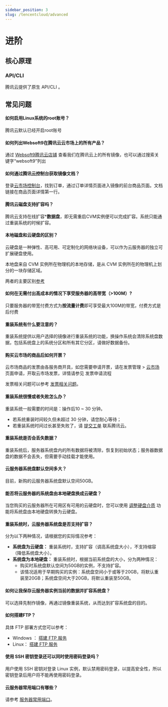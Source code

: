 ```yaml
---
sidebar_position: 3
slug: /tencentcloud/advanced
---
```


# 进阶

## 核心原理

### API/CLI

腾讯云提供了原生 API/CLI 。  


## 常见问题

#### 如何启用Linux系统的root账号？

腾讯云默认已经开启root账号

#### 如何列出Websoft9在腾讯云云市场上的所有产品？

通过 [Websoft9腾讯云店铺](https://market.cloud.tencent.com/stores/1252192180) 查看我们在腾讯云上的所有镜像，也可以通过搜索关键字“websoft9”列出

#### 如何通过腾讯云控制台获取镜像文档？

登录[云市场控制台](https://console.cloud.tencent.com/servicemarket/services)，找到订单，通过订单详情页面进入镜像的前台商品页面。文档链接在商品页面详情第一行。

#### 腾讯云磁盘支持扩容吗？

腾讯云支持在线扩容***数据盘**，即无需重启CVM实例便可以完成扩容。系统只能通过重装系统的时候扩容。

#### 本地磁盘和云硬盘的区别？
云硬盘是一种弹性、高可用、可定制化的网络块设备，可以作为云服务器的独立可扩展硬盘使用。 

本地盘来自 CVM 实例所在物理机的本地存储，是从 CVM 实例所在的物理机上划分的一块存储区域。  

两者的主要区别[参考](https://cloud.tencent.com/document/product/213/4952)

#### 如何在无需付出高成本的情况下享受服务器的高带宽（>100M）?

只要服务器的带宽付费方式为**按流量计费**即可享受最大100M的带宽，付费方式是后付费

#### 重装系统有什么要注意的？

重装系统提供以用户选择的镜像进行重装系统的功能，换操作系统会清除系统盘数据，包括系统盘上的系统分区和所有其它分区，请做好数据备份。

#### 购买云市场的商品后如何开票？

云市场商品的发票由各服务商开具，如您需要申请开票，请在发票管理 > [云市场](https://console.cloud.tencent.com/expense/invoice?tab=CloudMarket) 页面申请，开取云市场发票，详情请参见 发票申请流程

发票相关问题可以参考 [发票相关问题](/)。

#### 重装系统很慢或者失败怎么办？

重装系统一般需要的时间是：操作后10 ~ 30 分钟。

- 若系统重装时间较久但未超过 30 分钟，请您耐心等待；
- 若重装系统时间过长甚至失败了，请 [提交工单](https://console.cloud.tencent.com/workorder/category) 联系腾讯云。

#### 重装系统是否会丢失数据？

重装系统后，服务器系统盘内的所有数据将被清除，恢复到初始状态；服务器数据盘的数据不会丢失，但需要手动挂载才能使用。

#### 云服务器系统盘默认空间多大？

目前，新购的云服务器系统盘默认空间50GB。

#### 能否将云服务器的系统盘由本地硬盘换成云硬盘？
当您购买的云服务器所在可用区有可用的云硬盘时，您可以使用 [调整硬盘介质](https://cloud.tencent.com/document/product/213/31978) 功能将系统盘由本地硬盘转换为云硬盘。

#### 重装系统时，云服务器系统盘是否支持扩容？

分为以下两种情况，请根据您的实际情况参考：

- **系统盘为云硬盘：**
重装系统时，支持扩容（调高系统盘大小），不支持缩容（降低系统盘大小）。
- **系统盘为本地硬盘：**
重装系统时，根据当前系统盘的大小，分为两种情况：
   - 购买时系统盘默认空间为50GB的实例，不支持扩容。
   - 该情况适用于早期购买的实例：系统盘空间小于或等于20GB，将默认重装至20GB；系统盘空间大于20GB，将默认重装至50GB。

#### 如何让我保存云服务器实例当前的数据并扩容系统盘？

可以选择先制作镜像，再通过镜像重装系统，从而达到扩容系统盘的目的。

#### 如何搭建FTP？

具体 FTP 部署方式您可以参考：

- Windows ： [搭建 FTP 服务](https://cloud.tencent.com/document/product/213/10414)
- Linux： [搭建 FTP 服务](https://cloud.tencent.com/document/product/213/10912)

#### 使用 SSH 密钥登录还可以同时使用密码登录吗？

用户使用 SSH 密钥对登录 Linux 实例，默认禁用密码登录，以提高安全性，所以密钥登录后用户将不能再使用密码登录。

#### 云服务器常用端口有哪些？

请参考 [服务器常用端口](https://cloud.tencent.com/document/product/213/34601)。